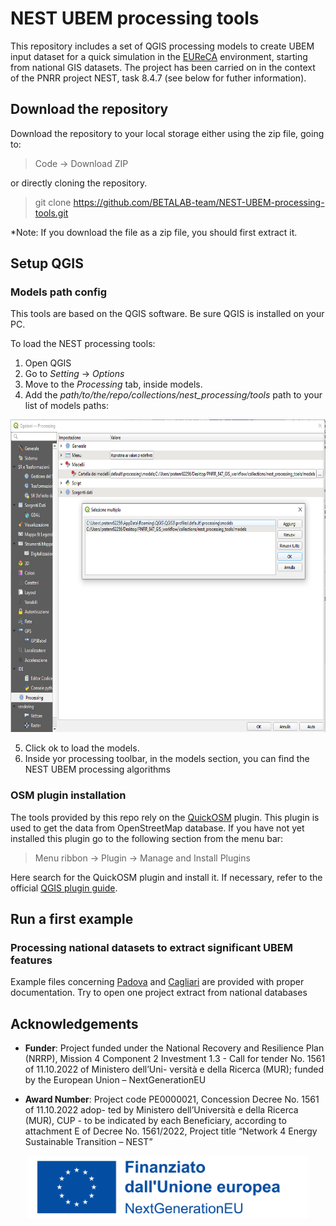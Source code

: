 # NEST UBEM processing tools

This repository includes a set of QGIS processing models to create UBEM input dataset for a quick simulation in the [EUReCA](https://github.com/BETALAB-team/EUReCA) environment, starting from national GIS datasets. The project has been carried on in the context of the PNRR project NEST, task 8.4.7 (see below for futher information).

## Download the repository

Download the repository to your local storage either using the zip file, going to:

> Code -> Download ZIP

or directly cloning the repository.

> git clone https://github.com/BETALAB-team/NEST-UBEM-processing-tools.git

*Note: If you download the file as a zip file, you should first extract it.

## Setup QGIS

### Models path config
This tools are based on the QGIS software. Be sure QGIS is installed on your PC.

To load the NEST processing tools: 

1. Open QGIS
2. Go to *Setting* -> *Options*
3. Move to the *Processing* tab, inside models. 
4. Add the *path/to/the/repo/collections/nest_processing/tools* path to your list of models paths:


<center><img src="image.png" alt="" style="height: 500px"></center>

5. Click ok to load the models.
6. Inside yor processing toolbar, in the models section, you can find the NEST UBEM processing algorithms

### OSM plugin installation
The tools provided by this repo rely on the [QuickOSM](https://plugins.qgis.org/plugins/QuickOSM/) plugin. This plugin is used to get the data from OpenStreetMap database. 
If you have not yet installed this plugin go to the following section from the menu bar:

> Menu ribbon -> Plugin -> Manage and Install Plugins

Here search for the QuickOSM plugin and install it.
If necessary, refer to the official [QGIS plugin guide](https://www.qgistutorials.com/en/docs/3/using_plugins.html). 


## Run a first example

### Processing national datasets to extract significant UBEM features

Example files concerning [Padova](https://github.com/BETALAB-team/PNRR_847_GIS_workflow/tree/dev/Padova) and [Cagliari](https://github.com/BETALAB-team/PNRR_847_GIS_workflow/tree/dev/Cagliari) are provided with proper documentation. Try to open one project extract from national databases 

## Acknowledgements

- **Funder**: Project funded under the National Recovery and Resilience Plan (NRRP), Mission 4 Component 2 Investment 1.3 - Call for tender No. 1561 of 11.10.2022 of Ministero dell’Uni-
versità e della Ricerca (MUR); funded by the European Union – NextGenerationEU

- **Award Number**: Project code PE0000021, Concession Decree No. 1561 of 11.10.2022 adop-
ted by Ministero dell’Università e della Ricerca (MUR), CUP - to be indicated by each Beneficiary, according to attachment E of Decree No. 1561/2022, Project title “Network 4 Energy Sustainable Transition – NEST”


<center><img src="EU_Logo_PANTONE.png" alt="" style="height: 100px"></center>
